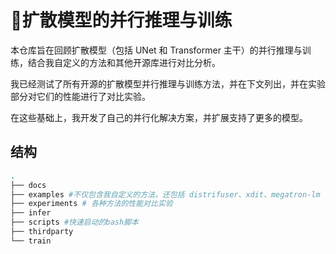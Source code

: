# 🚀扩散模型的并行推理与训练

本仓库旨在回顾扩散模型（包括 UNet 和 Transformer 主干）的并行推理与训练，结合我自定义的方法和其他开源库进行对比分析。

我已经测试了所有开源的扩散模型并行推理与训练方法，并在下文列出，并在实验部分对它们的性能进行了对比实验。

在这些基础上，我开发了自己的并行化解决方案，并扩展支持了更多的模型。

## 结构
```bash
.
├── docs
├── examples #不仅包含我自定义的方法，还包括 distrifuser、xdit、megatron-lm（张量并行）、deepspeed（ulysses）、Ring attention 等示例
├── experiments # 各种方法的性能对比实验
├── infer 
├── scripts #快速启动的bash脚本
├── thirdparty
└── train
